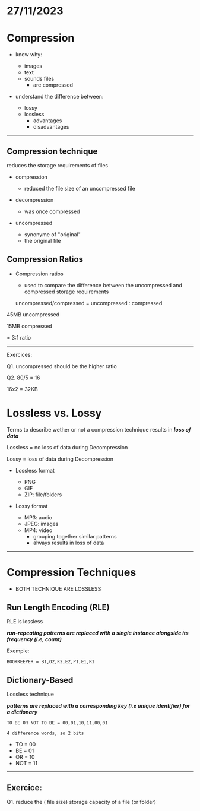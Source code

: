 # 27/11/2023

# Compression

- know why:
    - images
    - text
    - sounds files
        - are compressed

- understand the difference between:
    - lossy
    - lossless
        - advantages
        - disadvantages

---

## Compression technique

reduces the storage requirements of files

- compression
    - reduced the file size of an uncompressed file

- decompression
    - was once compressed

- uncompressed
    - synonyme of "original"
    - the original file

## Compression Ratios

- Compression ratios
    - used to compare the difference between the uncompressed and compressed storage requirements

    uncompressed/compressed = uncompressed : compressed

45MB uncompressed

15MB compressed

= 3:1 ratio

---

Exercices:

Q1. uncompressed should be the higher ratio

Q2. 80/5 = 16 

16x2 = 32KB

# Lossless vs. Lossy

Terms to describe wether or not a compression technique results in ***loss of data***

Lossless = no loss of data during Decompression

Lossy = loss of data during Decompression

- Lossless format
    - PNG
    - GIF
    - ZIP: file/folders

- Lossy format
    - MP3: audio
    - JPEG: images
    - MP4: video
        - grouping together similar patterns
        - always results in loss of data

---

# Compression Techniques

- BOTH TECHNIQUE ARE LOSSLESS

## Run Length Encoding (RLE)

RLE is lossless

***run-repeating patterns are replaced with a single instance alongside its frequency (i.e, count)***

Exemple:

    BOOKKEEPER = B1,O2,K2,E2,P1,E1,R1

## Dictionary-Based

Lossless technique

***patterns are replaced with a corresponding key (i.e unique identifier) for a dictionary***

    TO BE OR NOT TO BE = 00,01,10,11,00,01

    4 difference words, so 2 bits

- TO = 00
- BE = 01
- OR = 10
- NOT = 11

---

## Exercice:

Q1. reduce the ( file size) storage capacity of a file (or folder)